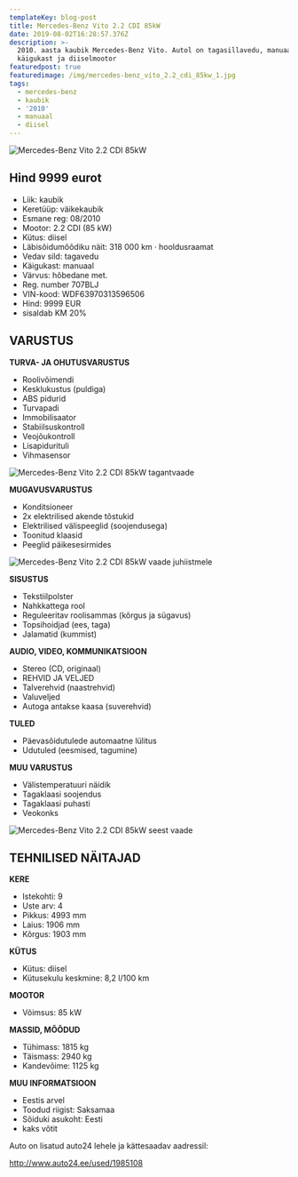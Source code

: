 ```yaml
---
templateKey: blog-post
title: Mercedes-Benz Vito 2.2 CDI 85kW
date: 2019-08-02T16:28:57.376Z
description: >-
  2010. aasta kaubik Mercedes-Benz Vito. Autol on tagasillavedu, manuaal
  käigukast ja diiselmootor
featuredpost: true
featuredimage: /img/mercedes-benz_vito_2.2_cdi_85kw_1.jpg
tags:
  - mercedes-benz
  - kaubik
  - '2010'
  - manuaal
  - diisel
---
```

![Mercedes-Benz Vito 2.2 CDI 85kW](/img/mercedes-benz_vito_2.2_cdi_85kw_1.jpg "Mercedes-Benz Vito 2.2 CDI 85kW")

## Hind 9999 eurot

* Liik:	kaubik
* Keretüüp:	väikekaubik
* Esmane reg:	08/2010
* Mootor:	2.2 CDI (85 kW)
* Kütus:	diisel
* Läbisõidumõõdiku näit:	318 000 km · hooldusraamat
* Vedav sild:	tagavedu
* Käigukast:	manuaal
* Värvus:	hõbedane met.
* Reg. number	707BLJ
* VIN-kood:	WDF63970313596506
* Hind:	9999 EUR
* sisaldab KM 20%

## VARUSTUS

**TURVA- JA OHUTUSVARUSTUS**

* Roolivõimendi
* Kesklukustus (puldiga)
* ABS pidurid
* Turvapadi
* Immobilisaator
* Stabiilsuskontroll
* Veojõukontroll
* Lisapidurituli
* Vihmasensor

![Mercedes-Benz Vito 2.2 CDI 85kW tagantvaade](/img/mercedes-benz_vito_2.2_cdi_85kw_2.jpg "tagantvaade")

**MUGAVUSVARUSTUS**

* Konditsioneer
* 2x elektrilised akende tõstukid
* Elektrilised välispeeglid (soojendusega)
* Toonitud klaasid
* Peeglid päikesesirmides

![Mercedes-Benz Vito 2.2 CDI 85kW vaade juhiistmele](/img/mercedes-benz_vito_2.2_cdi_85kw_3.jpg "Mercedes-Benz Vito 2.2 CDI 85kW vaade juhiistmele")

**SISUSTUS**

* Tekstiilpolster
* Nahkkattega rool
* Reguleeritav roolisammas (kõrgus ja sügavus)
* Topsihoidjad (ees, taga)
* Jalamatid (kummist)

**AUDIO, VIDEO, KOMMUNIKATSIOON**

* Stereo (CD, originaal)
* REHVID JA VELJED
* Talverehvid (naastrehvid)
* Valuveljed
* Autoga antakse kaasa (suverehvid)

**TULED**

* Päevasõidutulede automaatne lülitus
* Udutuled (eesmised, tagumine)

**MUU VARUSTUS**

* Välistemperatuuri näidik
* Tagaklaasi soojendus
* Tagaklaasi puhasti
* Veokonks

![Mercedes-Benz Vito 2.2 CDI 85kW seest vaade](/img/mercedes-benz_vito_2.2_cdi_85kw_4.jpg "Mercedes-Benz Vito 2.2 CDI 85kW seest vaade")

## TEHNILISED NÄITAJAD

**KERE**

* Istekohti:	9
* Uste arv:	4
* Pikkus:	4993 mm
* Laius:	1906 mm
* Kõrgus:	1903 mm

**KÜTUS**

* Kütus:	diisel
* Kütusekulu keskmine:	8,2 l/100 km

**MOOTOR**

* Võimsus:	85 kW

**MASSID, MÕÕDUD**

* Tühimass:	1815 kg
* Täismass:	2940 kg
* Kandevõime:	1125 kg

**MUU INFORMATSIOON**

* Eestis arvel
* Toodud riigist: Saksamaa
* Sõiduki asukoht: Eesti
* kaks võtit

Auto on lisatud auto24 lehele ja kättesaadav aadressil:

<http://www.auto24.ee/used/1985108>
